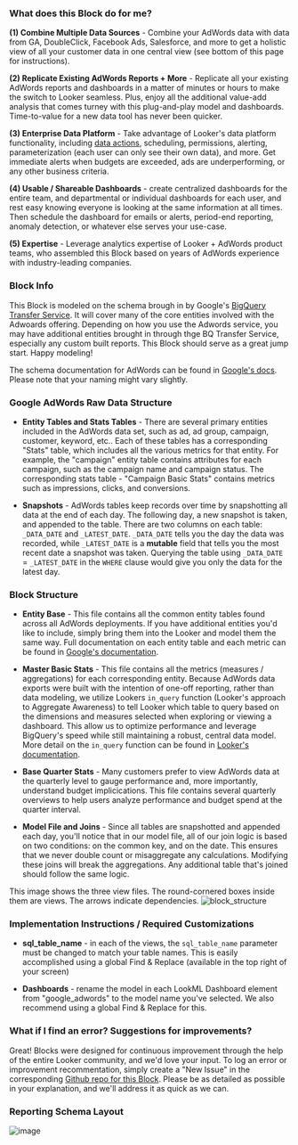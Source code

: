 ### What does this Block do for me?

**(1) Combine Multiple Data Sources** - Combine your AdWords data with data from GA, DoubleClick, Facebook Ads, Salesforce, and more to get a holistic view of all your customer data in one central view (see bottom of this page for instructions).

**(2) Replicate Existing AdWords Reports + More** - Replicate all your existing AdWords reports and dashboards in a matter of minutes or hours to make the switch to Looker seamless. Plus, enjoy all the additional value-add analysis that comes turney with this plug-and-play model and dashboards. Time-to-value for a new data tool has never been quicker.

**(3) Enterprise Data Platform** - Take advantage of Looker's data platform functionality, including [data actions](https://discourse.looker.com/t/data-actions/3573), scheduling, permissions, alerting, parameterization (each user can only see their own data), and more. Get immediate alerts when budgets are exceeded, ads are underperforming, or any other business criteria.

**(4) Usable / Shareable Dashboards** - create centralized dashboards for the entire team, and departmental or individual dashboards for each user, and rest easy knowing everyone is looking at the same information at all times. Then schedule the dashboard for emails or alerts, period-end reporting, anomaly detection, or whatever else serves your use-case.

**(5) Expertise** - Leverage analytics expertise of Looker + AdWords product teams, who assembled this Block based on years of AdWords experience with industry-leading companies.


### Block Info

This Block is modeled on the schema brough in by Google's [BigQuery Transfer Service](https://cloud.google.com/bigquery/transfer/). It will cover many of the core entities involved with the Adwoards offering. Depending on how you use the Adwords service, you may have additional entities brought in through thge BQ Transfer Service, especially any custom built reports. This Block should serve as a great jump start. Happy modeling!

The schema documentation for AdWords can be found in [Google's docs](https://developers.google.com/adwords/api/docs/appendix/reports). Please note that your naming might vary slightly.


### Google AdWords Raw Data Structure

* **Entity Tables and Stats Tables** - There are several primary entities included in the AdWords data set, such as ad, ad group, campaign, customer, keyword, etc.. Each of these tables has a corresponding "Stats" table, which includes all the various metrics for that entity. For example, the "campaign" entity table contains attributes for each campaign, such as the campaign name and campaign status. The corresponding stats table - "Campaign Basic Stats" contains metrics such as impressions, clicks, and conversions.

* **Snapshots** - AdWords tables keep records over time by snapshotting all data at the end of each day. The following day, a new snapshot is taken, and appended to the table. There are two columns on each table: `_DATA_DATE` and `_LATEST_DATE`. `_DATA_DATE` tells you the day the data was recorded, while `_LATEST_DATE` is a **mutable** field that tells you the most recent date a snapshot was taken. Querying the table using `_DATA_DATE` = `_LATEST_DATE` in the `WHERE` clause would give you only the data for the latest day.


### Block Structure

* **Entity Base** - This file contains all the common entity tables found across all AdWords deployments. If you have additional entities you'd like to include, simply bring them into the Looker and model them the same way. Full documentation on each entity table and each metric can be found in [Google's documentation](https://developers.google.com/adwords/api/docs/appendix/reports).

* **Master Basic Stats** - This file contains all the metrics (measures / aggregations) for each corresponding entity. Because AdWords data exports were built with the intention of one-off reporting, rather than data modeling, we utilize Lookers `in_query` function (Looker's approach to Aggregate Awareness) to tell Looker which table to query based on the dimensions and measures selected when exploring or viewing a dashboard. This allow us to optimize performance and leverage BigQuery's speed while still maintaining a robust, central data model. More detail on the `in_query` function can be found in [Looker's documentation](https://discourse.looker.com/t/aggregate-awareness-using--in-query/6439).

* **Base Quarter Stats** - Many customers prefer to view AdWords data at the quarterly level to gauge performance and, more importantly, understand budget implicications. This file contains several quarterly overviews to help users analyze performance and budget spend at the quarter interval.

* **Model File and Joins** - Since all tables are snapshotted and appended each day, you'll notice that in our model file, all of our join logic is based on two conditions: on the common key, and on the date. This ensures that we never double count or misaggregate any calculations. Modifying these joins will break the aggregations. Any additional table that's joined should follow the same logic.

This image shows the three view files. The round-cornered boxes inside them are views. The arrows indicate dependencies.
![block_structure](https://i.imgur.com/5zyZvkH.png)

### Implementation Instructions / Required Customizations

* **sql_table_name** - in each of the views, the `sql_table_name` parameter must be changed to match your table names. This is easily accomplished using a global Find & Replace (available in the top right of your screen)

* **Dashboards** - rename the model in each LookML Dashboard element from "google_adwords" to the model name you've selected. We also recommend using a global Find & Replace for this.

### What if I find an error? Suggestions for improvements?

Great! Blocks were designed for continuous improvement through the help of the entire Looker community, and we'd love your input. To log an error or improvement recommentation, simply create a "New Issue" in the corresponding [Github repo for this Block](https://github.com/llooker/google_adwords/issues). Please be as detailed as possible in your explanation, and we'll address it as quick as we can.

### Reporting Schema Layout


![image](https://cloud.githubusercontent.com/assets/9888083/26472690/18f621d0-415c-11e7-85fc-e77334847757.png)
